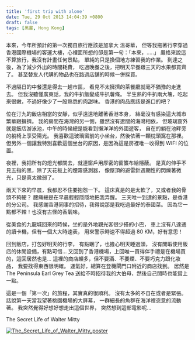 ```yaml
---
title: 'first trip with alone'
date: Tue, 29 Oct 2013 14:04:39 +0800
draft: false
tags: [黑書, Hong Kong]
---
```


本來，今年所預計的第一次獨自旅行應該是加拿大 溫哥華， 但等我拖著行李穿過香港國際機場的客運大樓‎，心裡面所想的卻是第一句：「本來，.....」 嚴格來說這不算旅行，我沒有計畫任何景點， 單純的只是換個地方練習我的作業。 到達之後，為了減少外出的時間耗費， 吃過晚餐之後，把明天早餐跟三天的水果都買齊了。 甚至替友人代購的物品也在路過店舖的時候一併採買。

不過隔日的中餐還是得去一趟市區， 看見不太擁擠的茶餐廳就毫不猶豫的走進去。 但我沒聽懂廣東話，我的牛扒飯變成牛扒薯條。 半生熟的牛扒兩大塊，吃起來很嫩，不過好像少了一股熟悉的肉甜味。 香港的肉品應該是進口的吧？

位在汀九的飯店相當的安靜，似乎遠遠地離著香港本身， 絲毫沒有感染這大城市繁華跟擁擠。 我的房間在海灣的另一側，雖然沒有遼闊的海灣相依， 但玻璃窗外就是飯店游泳池，中午的時候總是能看到懶洋洋的外國遊客， 自在的躺在池畔旁的躺椅上享受陽光。 我喜歡這玻璃窗前的小坐台，然後依著一顆枕頭窩在那裡。 但另外一個讓我特別喜歡這個坐台的原因，是因為這是房裡唯一收得到 WIFI 的位置。

夜裡，我把所有的燈光都關去，就連窗戶用厚密的窗簾布給隱蔽。 是真的伸手不見五指的黑，除了天花板上的煙霧感測器， 像屋頂的避雷針週期性的閃爍著微光，只是真太微弱了。

兩天下來的早晨，我都忍不住要抱怨一下。 這床真是的是太軟了，又或者我的骨頭不夠硬？ 腰痛總是在早晨輕輕隱隱地把我弄醒。 三天唯一到達的景點，是香港的分公司。 我感謝香港同事的招待，我得說那是我吃過最好的泰國菜。 因為它一點都不辣！也沒有古怪的香氣味。

從美食的九龍城回來的時候，坐的是外地觀光客很少搭的小巴， 車上沒有八達通的讀卡機，但有一個大大時速表， 用來警示時速不得超過 80 KM，好有意思！

回到飯店，打包好明天的行李， 有點睏了，也擔心明天睡過頭， 沒有閒暇使用飯店的休閒設備，有點可惜... 又回到了香港機場，上回唯一買得伴手禮是在機場買的，這回居然也是... 這裡的商店頗多，但不要酒、不要煙、不要巧克力跟化妝品， 我要找得東西很明確。 運氣好，總算在登機閘門口附近的商店找到。 居然是 The Peninsula Earl Grey Tea 送給不時招待我的大伯母，然後自己閒時也能嘗上一點。

這是一個「第一次」的旅程，其實真的很順利。 沒有太多的不自在或者是緊張。 話說第一天當我望著桃園機場的大屏幕， 一群細長的魚群在海洋裡恣意的流動著。 我突然覺得好想好想走出這個世界， 突然想到這部電影呢...

The Secret Life of Walter Mitty  

[![The_Secret_Life_of_Walter_Mitty_poster](http://absszero.files.wordpress.com/2013/10/the_secret_life_of_walter_mitty_poster.jpg)](http://absszero.files.wordpress.com/2013/10/the_secret_life_of_walter_mitty_poster.jpg)
